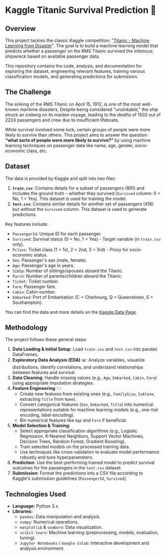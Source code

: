 # Kaggle Titanic Survival Prediction 🚢

## Overview

This project tackles the classic Kaggle competition: "[Titanic - Machine Learning from Disaster](https://www.kaggle.com/competitions/titanic)". The goal is to build a machine learning model that predicts whether a passenger on the RMS Titanic survived the infamous shipwreck based on available passenger data.

This repository contains the code, analysis, and documentation for exploring the dataset, engineering relevant features, training various classification models, and generating predictions for submission.

## The Challenge

The sinking of the RMS Titanic on April 15, 1912, is one of the most well-known maritime disasters. Despite being considered "unsinkable," the ship struck an iceberg on its maiden voyage, leading to the deaths of 1502 out of 2224 passengers and crew due to insufficient lifeboats.

While survival involved some luck, certain groups of people were more likely to survive than others. This project aims to answer the question: **“what sorts of people were more likely to survive?”** by using machine learning techniques on passenger data like name, age, gender, socio-economic class, etc.

## Dataset

The data is provided by Kaggle and split into two files:

1.  **`train.csv`**: Contains details for a subset of passengers (891) and includes the ground truth – whether they survived (`Survived` column: 0 = No, 1 = Yes). This dataset is used for training the model.
2.  **`test.csv`**: Contains similar details for another set of passengers (418) but *without* the `Survived` column. This dataset is used to generate predictions.

Key features include:
* `PassengerId`: Unique ID for each passenger.
* `Survived`: Survival status (0 = No, 1 = Yes) - Target variable (in `train.csv` only).
* `Pclass`: Ticket class (1 = 1st, 2 = 2nd, 3 = 3rd) - Proxy for socio-economic status.
* `Sex`: Passenger's sex (male, female).
* `Age`: Passenger's age in years.
* `SibSp`: Number of siblings/spouses aboard the Titanic.
* `Parch`: Number of parents/children aboard the Titanic.
* `Ticket`: Ticket number.
* `Fare`: Passenger fare.
* `Cabin`: Cabin number.
* `Embarked`: Port of Embarkation (C = Cherbourg, Q = Queenstown, S = Southampton).

You can find the data and more details on the [Kaggle Data Page](https://www.kaggle.com/competitions/titanic/data).

## Methodology

The project follows these general steps:

1.  **Data Loading & Initial Setup**: Load `train.csv` and `test.csv` into pandas DataFrames.
2.  **Exploratory Data Analysis (EDA)** 📊: Analyze variables, visualize distributions, identify correlations, and understand relationships between features and survival.
3.  **Data Cleaning**: Handle missing values (e.g., `Age`, `Embarked`, `Cabin`, `Fare`) using appropriate imputation strategies.
4.  **Feature Engineering** ✨:
    * Create new features from existing ones (e.g., `FamilySize`, `IsAlone`, extracting `Title` from `Name`).
    * Convert categorical features (`Sex`, `Embarked`, `Title`) into numerical representations suitable for machine learning models (e.g., one-hot encoding, label encoding).
    * Bin numerical features like `Age` and `Fare` if beneficial.
5.  **Model Selection & Training**:
    * Select appropriate classification algorithms (e.g., Logistic Regression, K-Nearest Neighbors, Support Vector Machines, Decision Trees, Random Forest, Gradient Boosting).
    * Train selected models on the processed training data.
    * Use techniques like cross-validation to evaluate model performance robustly and tune hyperparameters.
6.  **Prediction**: Use the best-performing trained model to predict survival outcomes for the passengers in the `test.csv` dataset.
7.  **Submission**: Format the predictions into a CSV file according to Kaggle's submission guidelines (`PassengerId`, `Survived`).

## Technologies Used

* **Language:** Python 3.x
* **Libraries:**
    * `pandas`: Data manipulation and analysis.
    * `numpy`: Numerical operations.
    * `matplotlib` & `seaborn`: Data visualization.
    * `scikit-learn`: Machine learning (preprocessing, models, evaluation, tuning).
    * `Jupyter Notebooks` / `Google Colab`: Interactive development and analysis environment.
